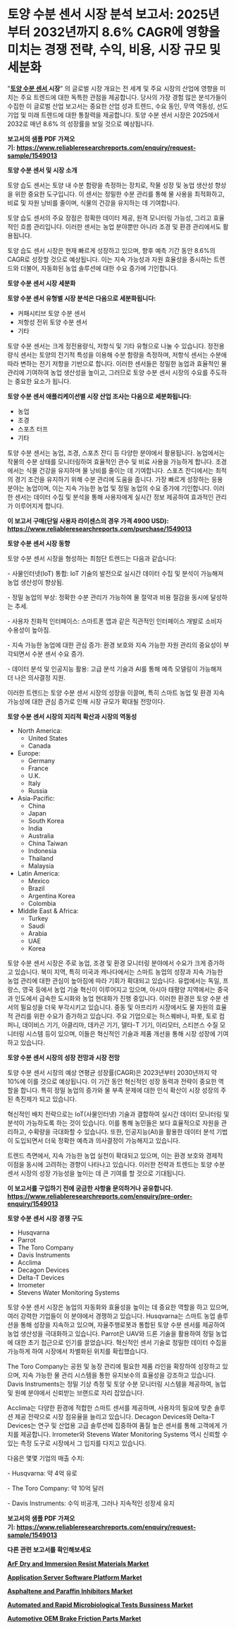 <p><h1>토양 수분 센서 시장 분석 보고서: 2025년부터 2032년까지 8.6% CAGR에 영향을 미치는 경쟁 전략, 수익, 비용, 시장 규모 및 세분화</h1></p><p>"<strong><a href="https://www.reliableresearchreports.com/soil-moisture-sensors-r1549013?utm_campaign=106&utm_medium=7&utm_source=Github&utm_content=ia&utm_term=21032025&utm_id=soil-moisture-sensors">토양 수분 센서&nbsp;</a></strong><strong>시장</strong>" 의 글로벌 시장 개요는 전 세계 및 주요 시장의 산업에 영향을 미치는 주요 트렌드에 대한 독특한 관점을 제공합니다. 당사의 가장 경험 많은 분석가들이 수집한 이 글로벌 산업 보고서는 중요한 산업 성과 트렌드, 수요 동인, 무역 역동성, 선도 기업 및 미래 트렌드에 대한 통찰력을 제공합니다. 토양 수분 센서 시장은 2025에서 2032로 매년 8.6% 의 성장률을 보일 것으로 예상됩니다.&nbsp;</p>
<p><strong>보고서의 샘플 PDF 가져오기:&nbsp;<a href="https://www.reliableresearchreports.com/enquiry/request-sample/1549013?utm_campaign=106&utm_medium=7&utm_source=Github&utm_content=ia&utm_term=21032025&utm_id=soil-moisture-sensors">https://www.reliableresearchreports.com/enquiry/request-sample/1549013</a></strong></p>
<p><strong>토양 수분 센서 및 시장 소개</strong></p>
<p><p>토양 습도 센서는 토양 내 수분 함량을 측정하는 장치로, 작물 성장 및 농업 생산성 향상을 위한 중요한 도구입니다. 이 센서는 정밀한 수분 관리를 통해 물 사용을 최적화하고, 비료 및 자원 낭비를 줄이며, 식물의 건강을 유지하는 데 기여합니다. </p><p>토양 습도 센서의 주요 장점은 정확한 데이터 제공, 원격 모니터링 가능성, 그리고 효율적인 흐름 관리입니다. 이러한 센서는 농업 분야뿐만 아니라 조경 및 환경 관리에서도 활용됩니다. </p><p>토양 습도 센서 시장은 현재 빠르게 성장하고 있으며, 향후 예측 기간 동안 8.6%의 CAGR로 성장할 것으로 예상됩니다. 이는 지속 가능성과 자원 효율성을 중시하는 트렌드와 더불어, 자동화된 농업 솔루션에 대한 수요 증가에 기인합니다.</p></p>
<p><strong>토양 수분 센서 시장 세분화</strong></p>
<p><strong>토양 수분 센서 유형별 시장 분석은 다음으로 세분화됩니다:</strong></p>
<p><ul><li>커패시티브 토양 수분 센서</li><li>저항성 전위 토양 수분 센서</li><li>기타</li></ul></p>
<p><p>토양 수분 센서는 크게 정전용량식, 저항식 및 기타 유형으로 나눌 수 있습니다. 정전용량식 센서는 토양의 전기적 특성을 이용해 수분 함량을 측정하며, 저항식 센서는 수분에 따라 변하는 전기 저항을 기반으로 합니다. 이러한 센서들은 정밀한 농업과 효율적인 물 관리에 기여하여 농업 생산성을 높이고, 그러므로 토양 수분 센서 시장의 수요를 주도하는 중요한 요소가 됩니다.</p></p>
<p><strong>토양 수분 센서 애플리케이션별 시장 산업 조사는 다음으로 세분화됩니다:</strong></p>
<p><ul><li>농업</li><li>조경</li><li>스포츠 터프</li><li>기타</li></ul></p>
<p><p>토양 수분 센서는 농업, 조경, 스포츠 잔디 등 다양한 분야에서 활용됩니다. 농업에서는 작물의 수분 상태를 모니터링하여 효율적인 관수 및 비료 사용을 가능하게 합니다. 조경에서는 식물 건강을 유지하며 물 낭비를 줄이는 데 기여합니다. 스포츠 잔디에서는 최적의 경기 조건을 유지하기 위해 수분 관리에 도움을 줍니다. 가장 빠르게 성장하는 응용 분야는 농업이며, 이는 지속 가능한 농업 및 정밀 농업의 수요 증가에 기인합니다. 이러한 센서는 데이터 수집 및 분석을 통해 사용자에게 실시간 정보 제공하여 효과적인 관리가 이루어지게 합니다.</p></p>
<p><strong>이 보고서 구매(단일 사용자 라이센스의 경우 가격 4900 USD): <a href="https://www.reliableresearchreports.com/purchase/1549013?utm_campaign=106&utm_medium=7&utm_source=Github&utm_content=ia&utm_term=21032025&utm_id=soil-moisture-sensors">https://www.reliableresearchreports.com/purchase/1549013</a></strong></p>
<p><strong>토양 수분 센서 시장 동향</strong></p>
<p><p>토양 수분 센서 시장을 형성하는 최첨단 트렌드는 다음과 같습니다:</p><p>- 사물인터넷(IoT) 통합: IoT 기술의 발전으로 실시간 데이터 수집 및 분석이 가능해져 농업 생산성이 향상됨.</p><p>- 정밀 농업의 부상: 정확한 수분 관리가 가능하여 물 절약과 비용 절감을 동시에 달성하는 추세.</p><p>- 사용자 친화적 인터페이스: 스마트폰 앱과 같은 직관적인 인터페이스 개발로 소비자 수용성이 높아짐.</p><p>- 지속 가능한 농업에 대한 관심 증가: 환경 보호와 지속 가능한 자원 관리의 중요성이 부각되면서 수분 센서 수요 증가.</p><p>- 데이터 분석 및 인공지능 활용: 고급 분석 기술과 AI를 통해 예측 모델링이 가능해져 더 나은 의사결정 지원.</p><p>이러한 트렌드는 토양 수분 센서 시장의 성장을 이끌며, 특히 스마트 농업 및 환경 지속 가능성에 대한 관심 증가로 인해 시장 규모가 확대될 전망이다.</p></p>
<p><strong>토양 수분 센서 시장의 지리적 확산과 시장의 역동성</strong></p>
<p><ul>
    <li>
        North America:
        <ul>
            <li>United States</li>
            <li>Canada</li>
        </ul>
    </li>
    <li>
        Europe:
        <ul>
            <li>Germany</li>
            <li>France</li>
            <li>U.K.</li>
            <li>Italy</li>
            <li>Russia</li>
        </ul>
    </li>
    <li>
        Asia-Pacific:
        <ul>
            <li>China</li>
            <li>Japan</li>
            <li>South Korea</li>
            <li>India</li>
            <li>Australia</li>
            <li>China Taiwan</li>
            <li>Indonesia</li>
            <li>Thailand</li>
            <li>Malaysia</li>
        </ul>
    </li>
    <li>
        Latin America:
        <ul>
            <li>Mexico</li>
            <li>Brazil</li>
            <li>Argentina Korea</li>
            <li>Colombia</li>
        </ul>
    </li>
    <li>
        Middle East & Africa:
        <ul>
            <li>Turkey</li>
            <li>Saudi</li>
            <li>Arabia</li>
            <li>UAE</li>
            <li>Korea</li>
        </ul>
    </li>
    </ul></p>
<p><p>토양 수분 센서 시장은 주로 농업, 조경 및 환경 모니터링 분야에서 수요가 크게 증가하고 있습니다. 북미 지역, 특히 미국과 캐나다에서는 스마트 농업의 성장과 지속 가능한 농업 관리에 대한 관심이 높아짐에 따라 기회가 확대되고 있습니다. 유럽에서는 독일, 프랑스, 영국 등에서 농업 기술 혁신이 이루어지고 있으며, 아시아 태평양 지역에서는 중국과 인도에서 급속한 도시화와 농업 현대화가 진행 중입니다. 이러한 환경은 토양 수분 센서의 필요성을 더욱 부각시키고 있습니다. 중동 및 아프리카 시장에서도 물 자원의 효율적 관리를 위한 수요가 증가하고 있습니다. 주요 기업으로는 허스퀘바나, 파롯, 토로 컴퍼니, 데이비스 기기, 아클리마, 데카곤 기기, 델타-T 기기, 이리모터, 스티븐스 수질 모니터링 시스템 등이 있으며, 이들은 혁신적인 기술과 제품 개선을 통해 시장 성장에 기여하고 있습니다.</p></p>
<p><strong>토양 수분 센서 시장의 성장 전망과 시장 전망</strong></p>
<p><p>토양 수분 센서 시장의 예상 연평균 성장률(CAGR)은 2023년부터 2030년까지 약 10%에 이를 것으로 예상됩니다. 이 기간 동안 혁신적인 성장 동력과 전략이 중요한 역할을 합니다. 특히 정밀 농업의 증가와 물 부족 문제에 대한 인식 확산이 시장 성장의 주된 촉진제가 되고 있습니다. </p><p>혁신적인 배치 전략으로는 IoT(사물인터넷) 기술과 결합하여 실시간 데이터 모니터링 및 분석이 가능하도록 하는 것이 있습니다. 이를 통해 농민들은 보다 효율적으로 자원을 관리하고, 수확량을 극대화할 수 있습니다. 또한, 인공지능(AI)을 활용한 데이터 분석 기법이 도입되면서 더욱 정확한 예측과 의사결정이 가능해지고 있습니다. </p><p>트렌드 측면에서, 지속 가능한 농업 실천이 확대되고 있으며, 이는 환경 보호와 경제적 이점을 동시에 고려하는 경향이 나타나고 있습니다. 이러한 전략과 트렌드는 토양 수분 센서 시장의 성장 가능성을 높이는 데 큰 기여를 할 것으로 기대됩니다.</p></p>
<p><strong>이 보고서를 구입하기 전에 궁금한 사항을 문의하거나 공유합니다. <a href="https://www.reliableresearchreports.com/enquiry/pre-order-enquiry/1549013?utm_campaign=106&utm_medium=7&utm_source=Github&utm_content=ia&utm_term=21032025&utm_id=soil-moisture-sensors">https://www.reliableresearchreports.com/enquiry/pre-order-enquiry/1549013</a></strong></p>
<p><strong>토양 수분 센서 시장 경쟁 구도</strong></p>
<p><ul><li>Husqvarna</li><li>Parrot</li><li>The Toro Company</li><li>Davis Instruments</li><li>Acclima</li><li>Decagon Devices</li><li>Delta-T Devices</li><li>Irrometer</li><li>Stevens Water Monitoring Systems</li></ul></p>
<p><p>토양 수분 센서 시장은 농업의 자동화와 효율성을 높이는 데 중요한 역할을 하고 있으며, 여러 강력한 기업들이 이 분야에서 경쟁하고 있습니다. Husqvarna는 스마트 농업 솔루션을 통해 성장을 지속하고 있으며, 자율주행로봇과 통합된 토양 수분 센서를 제공하여 농업 생산성을 극대화하고 있습니다. Parrot은 UAV와 드론 기술을 활용하여 정밀 농업에 대한 초기 접근으로 인기를 끌었습니다. 혁신적인 센서 기술로 정밀한 데이터 수집을 가능하게 하여 시장에서 차별화된 위치를 확립했습니다.</p><p>The Toro Company는 공원 및 농장 관리에 필요한 제품 라인을 확장하여 성장하고 있으며, 지속 가능한 물 관리 시스템을 통한 유지보수의 효율성을 강조하고 있습니다. Davis Instruments는 정밀 기상 측정 및 토양 수분 모니터링 시스템을 제공하여, 농업 및 원예 분야에서 신뢰받는 브랜드로 자리 잡았습니다.</p><p>Acclima는 다양한 환경에 적합한 스마트 센서를 제공하며, 사용자의 필요에 맞춘 솔루션 제공 전략으로 시장 점유율을 늘리고 있습니다. Decagon Devices와 Delta-T Devices는 연구 및 산업용 고급 솔루션에 집중하여 품질 높은 센서를 통해 고객에게 가치를 제공합니다. Irrometer와 Stevens Water Monitoring Systems 역시 신뢰할 수 있는 측정 도구로 시장에서 그 입지를 다지고 있습니다.</p><p>다음은 몇몇 기업의 매출 수치:</p><p>- Husqvarna: 약 4억 유로</p><p>- The Toro Company: 약 10억 달러</p><p>- Davis Instruments: 수익 비공개, 그러나 지속적인 성장세 유지</p></p>
<p><strong>보고서의 샘플 PDF 가져오기:&nbsp;<a href="https://www.reliableresearchreports.com/enquiry/request-sample/1549013?utm_campaign=106&utm_medium=7&utm_source=Github&utm_content=ia&utm_term=21032025&utm_id=soil-moisture-sensors">https://www.reliableresearchreports.com/enquiry/request-sample/1549013</a></strong></p>
<p><strong></strong></p>
<p><strong></strong></p>
<p><strong></strong></p>
<p><strong></strong></p>
<p><strong>다른 관련 보고서를 확인해보세요</strong></p>
<p><strong><p><a href="https://github.com/gripeluigstt/Market-Research-Report-List-1/blob/main/arf-dry-and-immersion-resist-materials-market.md?utm_campaign=106&utm_medium=7&utm_source=Github&utm_content=ia&utm_term=21032025&utm_id=soil-moisture-sensors">ArF Dry and Immersion Resist Materials Market</a></p><p><a href="https://github.com/rvadencho/Market-Research-Report-List-1/blob/main/application-server-software-platform-market.md?utm_campaign=106&utm_medium=7&utm_source=Github&utm_content=ia&utm_term=21032025&utm_id=soil-moisture-sensors">Application Server Software Platform Market</a></p><p><a href="https://github.com/minakibanov/Market-Research-Report-List-1/blob/main/asphaltene-and-paraffin-inhibitors-market.md?utm_campaign=106&utm_medium=7&utm_source=Github&utm_content=ia&utm_term=21032025&utm_id=soil-moisture-sensors">Asphaltene and Paraffin Inhibitors Market</a></p><p><a href="https://github.com/warshatulang0/Market-Research-Report-List-1/blob/main/automated-and-rapid-microbiological-tests-bussiness-market.md?utm_campaign=106&utm_medium=7&utm_source=Github&utm_content=ia&utm_term=21032025&utm_id=soil-moisture-sensors">Automated and Rapid Microbiological Tests Bussiness Market</a></p><p><a href="https://github.com/syiqvanyo/Market-Research-Report-List-1/blob/main/automotive-oem-brake-friction-parts-market.md?utm_campaign=106&utm_medium=7&utm_source=Github&utm_content=ia&utm_term=21032025&utm_id=soil-moisture-sensors">Automotive OEM Brake Friction Parts Market</a></p></strong></p>
<p></p>
